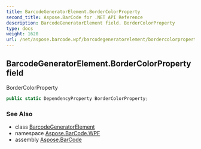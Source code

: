 ```yaml
---
title: BarcodeGeneratorElement.BorderColorProperty
second_title: Aspose.BarCode for .NET API Reference
description: BarcodeGeneratorElement field. BorderColorProperty
type: docs
weight: 1620
url: /net/aspose.barcode.wpf/barcodegeneratorelement/bordercolorproperty/
---
```

## BarcodeGeneratorElement.BorderColorProperty field

BorderColorProperty

```csharp
public static DependencyProperty BorderColorProperty;
```

### See Also

* class [BarcodeGeneratorElement](../)
* namespace [Aspose.BarCode.WPF](../../../aspose.barcode.wpf/)
* assembly [Aspose.BarCode](../../../)



